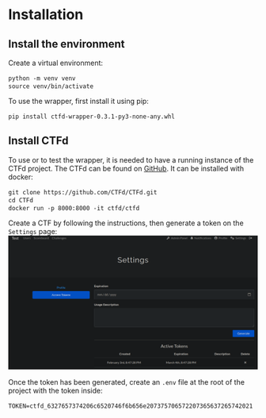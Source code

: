 # Installation

## Install the environment
Create a virtual environment:
```console
python -m venv venv 
source venv/bin/activate
```

To use the wrapper, first install it using pip:
```console
pip install ctfd-wrapper-0.3.1-py3-none-any.whl
```

## Install CTFd
To use or to test the wrapper, it is needed to have a running instance of the CTFd project. The CTFd can be found on
[GitHub](https://github.com/CTFd/CTFd). It can be installed with docker:

```shell
git clone https://github.com/CTFd/CTFd.git
cd CTFd
docker run -p 8000:8000 -it ctfd/ctfd
```

Create a CTF by following the instructions, then generate a token on the `Settings` page:
![generate_token.png](_static/images/generate_token.png)

Once the token has been generated, create an `.env` file at the root of the project with the token inside:
```dotenv
TOKEN=ctfd_6327657374206c6520746f6b656e207375706572207365637265742021
```
